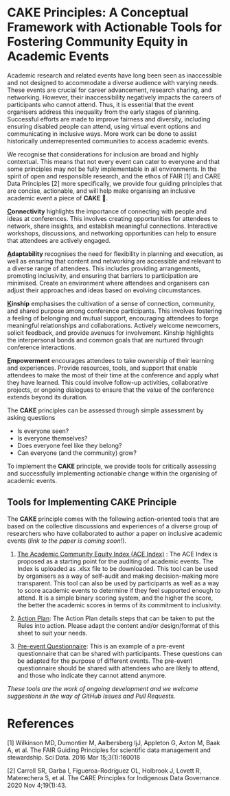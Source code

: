 # CAKE Principles: A Conceptual Framework with Actionable Tools for Fostering Community Equity in Academic Events 

Academic research and related events have long been seen as inaccessible and not designed to accommodate a diverse audience with varying needs. These events are crucial for career advancement, research sharing, and networking. However, their inaccessibility negatively impacts the careers of participants who cannot attend. Thus, it is essential that the event organisers address this inequality from the early stages of planning. Successful efforts are made to improve fairness and diversity, including ensuring disabled people can attend, using virtual event options and communicating in inclusive ways. More work can be done to assist historically underrepresented communities to access academic events.

We recognise that considerations for inclusion are broad and highly contextual. 
This means that not every event can cater to everyone and that some principles may not be fully implementable in all environments. 
In the spirit of open and responsible research, and the ethos of FAIR [1] and CARE Data Principles [2] more specifically, we provide four guiding principles that are concise, actionable, and will help make organising an inclusive academic event a piece of **CAKE** 🎂.

**<ins>C</ins>onnectivity** highlights the importance of connecting with people and ideas at conferences. This involves creating opportunities for attendees to network, share insights, and establish meaningful connections. Interactive workshops, discussions, and networking opportunities can help to ensure that attendees are actively engaged.

**<ins>A</ins>daptability** recognises the need for flexibility in planning and execution, as well as ensuring that content and networking are accessible and relevant to a diverse range of attendees. This includes providing arrangements, promoting inclusivity, and ensuring that barriers to participation are minimised. Create an environment where attendees and organisers can adjust their approaches and ideas based on evolving circumstances. 

**<ins>K</ins>inship** emphasises the cultivation of a sense of connection, community, and shared purpose among conference participants. This involves fostering a feeling of belonging and mutual support, encouraging attendees to forge meaningful relationships and collaborations. Actively welcome newcomers, solicit feedback, and provide avenues for involvement. Kinship highlights the interpersonal bonds and common goals that are nurtured through conference interactions.

**<ins>E</ins>mpowerment** encourages attendees to take ownership of their learning and experiences. Provide resources, tools, and support that enable attendees to make the most of their time at the conference and apply what they have learned. This could involve follow-up activities, collaborative projects, or ongoing dialogues to ensure that the value of the conference extends beyond its duration. 

The **CAKE** principles can be assessed through simple assessment by asking questions 
- Is everyone seen?
- Is everyone themselves?
- Does everyone feel like they belong?
- Can everyone (and the community) grow?

To implement the **CAKE** principle, we provide tools for critically assessing and successfully implementing actionable change within the organising of academic events.

## Tools for Implementing CAKE Principle

The **CAKE** principle comes with the following action-oriented tools that are based on the collective discussions and experiences of a diverse group of researchers who have collaborated to author a paper on inclusive academic events (*link to the paper is coming soon*!).

1. [The Academic Community Equity Index (ACE Index)](https://github.com/smhall97/academic-community-equity-tools/blob/main/Academic%20Community%20Equity%20Index.xlsx)
: The ACE Index is proposed as a starting point for the auditing of academic events. The Index is uploaded as .xlsx file to be downloaded. This tool can be used by organisers as a way of self-audit and making decision-making more transparent. This tool can also be used by participants as well as a way to score academic events to determine if they feel supported enough to attend. It is a simple binary scoring system, and the higher the score, the better the academic scores in terms of its commitment to inclusivity. 

2. [Action Plan](https://github.com/smhall97/academic-community-equity-tools/blob/main/action_plan.md): The Action Plan details steps that can be taken to put the Rules into action. Please adapt the content and/or design/format of this sheet to suit your needs.

3. [Pre-event Questionnaire](https://github.com/smhall97/academic-community-equity-tools/blob/main/preevent_questionnaire.md): This is an example of a pre-event questionnaire that can be shared with participants. These questions can be adapted for the purpose of different events. The pre-event questionnaire should be shared with attendees who are likely to attend, and those who indicate they cannot attend anymore.

*These tools are the work of ongoing development and we welcome suggestions in the way of GitHub Issues and Pull Requests.*

# References
[1] Wilkinson MD, Dumontier M, Aalbersberg IjJ, Appleton G, Axton M, Baak A, et al. The FAIR Guiding Principles for scientific data management and stewardship. Sci Data. 2016 Mar 15;3(1):160018

[2] Carroll SR, Garba I, Figueroa-Rodríguez OL, Holbrook J, Lovett R, Materechera S, et al. The CARE Principles for Indigenous Data Governance. 2020 Nov 4;19(1):43.
